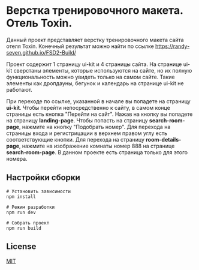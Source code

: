 # Верстка тренировочного макета. Отель Toxin.
   Данный проект представляет верстку тренировочного макета сайта отеля Toxin. Конечный результат можно найти по ссылке https://randy-seven.github.io/FSD2-Build/
   
   Проект содержит 1 страницу ui-kit и 4 страницы сайта. На странице ui-kit сверстаны элементы, которые используются на сайте, но их полную функциональность можно увидеть только на самом сайте. Такие элементы как дропдауны, бегунок и календарь на странице ui-kit не работают. 
   
   При переходе по ссылке, указанной в начале вы попадете на страницу **ui-kit**. Чтобы перейти непосредственно к сайту, в самом конце страницы есть кнопка "Перейти на сайт". Нажав на кнопку вы попадете на страницу **landing-page**. Чтобы попасть на страницу **search-room-page**, нажмите на кнопку "Подобрать номер". Для перехода на страницы входа и регистрицации в верхнем правом углу есть соответствующие кнопки. Для перехода на страницу **room-details-page**, нажмите на изображение комнаты номер 888 на странице **search-room-page**. В данном проекте есть страница только для этого номера.    
   
## Настройки сборки 
```
# Установить зависимости
npm install

# Режим разработки
npm run dev

# Собрать проект
npm run build
```
   
## License
[MIT](./LICENSE)

